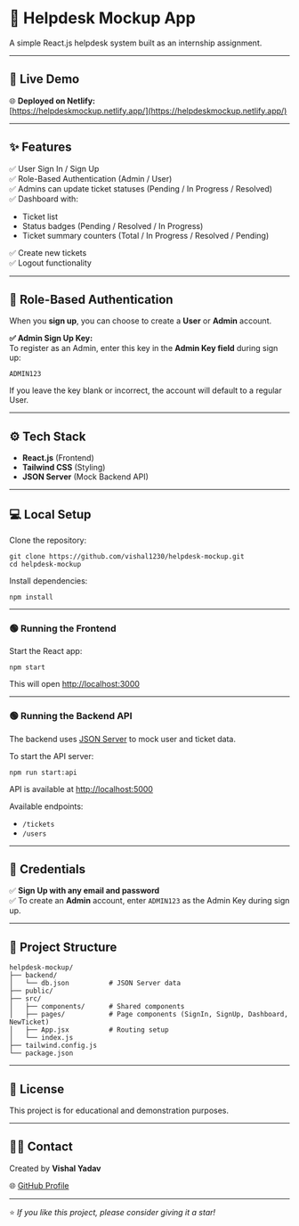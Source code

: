 # 📌 Helpdesk Mockup App

A simple React.js helpdesk system built as an internship assignment.

---

## 🚀 Live Demo

🌐 **Deployed on Netlify:**  
[https://helpdeskmockup.netlify.app/](https://helpdeskmockup.netlify.app/)

---

## ✨ Features

✅ User Sign In / Sign Up  
✅ Role-Based Authentication (Admin / User)  
✅ Admins can update ticket statuses (Pending / In Progress / Resolved)  
✅ Dashboard with:
- Ticket list
- Status badges (Pending / Resolved / In Progress)
- Ticket summary counters (Total / In Progress / Resolved / Pending)

✅ Create new tickets  
✅ Logout functionality  

---

## 🔐 Role-Based Authentication

When you **sign up**, you can choose to create a **User** or **Admin** account.

**✅ Admin Sign Up Key:**  
To register as an Admin, enter this key in the **Admin Key field** during sign up:

```
ADMIN123
```

If you leave the key blank or incorrect, the account will default to a regular User.

---

## ⚙️ Tech Stack

- **React.js** (Frontend)
- **Tailwind CSS** (Styling)
- **JSON Server** (Mock Backend API)

---

## 💻 Local Setup

Clone the repository:

```
git clone https://github.com/vishal1230/helpdesk-mockup.git
cd helpdesk-mockup
```

Install dependencies:

```
npm install
```

---

### 🟢 Running the Frontend

Start the React app:

```
npm start
```

This will open [http://localhost:3000](http://localhost:3000)

---

### 🟢 Running the Backend API

The backend uses [JSON Server](https://github.com/typicode/json-server) to mock user and ticket data.

To start the API server:

```
npm run start:api
```

API is available at [http://localhost:5000](http://localhost:5000)

Available endpoints:
- `/tickets`
- `/users`

---

## 🧪 Credentials

✅ **Sign Up with any email and password**  
✅ To create an **Admin** account, enter `ADMIN123` as the Admin Key during sign up.

---

## 📂 Project Structure

```
helpdesk-mockup/
├── backend/
│   └── db.json          # JSON Server data
├── public/
├── src/
│   ├── components/      # Shared components
│   ├── pages/           # Page components (SignIn, SignUp, Dashboard, NewTicket)
│   ├── App.jsx          # Routing setup
│   └── index.js
├── tailwind.config.js
└── package.json
```

---

## 📝 License

This project is for educational and demonstration purposes.

---

## 🙋‍♂️ Contact

Created by **Vishal Yadav**

🌐 [GitHub Profile](https://github.com/vishal1230)

---

⭐️ *If you like this project, please consider giving it a star!*
